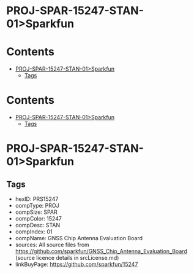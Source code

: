 
PROJ-SPAR-15247-STAN-01>Sparkfun
================================

Contents
========

* [PROJ-SPAR-15247-STAN-01>Sparkfun](#proj-spar-15247-stan-01sparkfun)
	* [Tags](#tags)

Contents
========

* [PROJ-SPAR-15247-STAN-01>Sparkfun](#proj-spar-15247-stan-01sparkfun)
	* [Tags](#tags)

# PROJ-SPAR-15247-STAN-01>Sparkfun

## Tags

- hexID: PRS15247
- oompType: PROJ
- oompSize: SPAR
- oompColor: 15247
- oompDesc: STAN
- oompIndex: 01
- oompName: GNSS Chip Antenna Evaluation Board
- sources: All source files from https://github.com/sparkfun/GNSS_Chip_Antenna_Evaluation_Board (source licence details in srcLicense.md)
- linkBuyPage: https://github.com/sparkfun/15247
